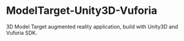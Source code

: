 # ModelTarget-Unity3D-Vuforia
3D Model Target augmented reality application, build with Unity3D and Vuforia SDK. 
